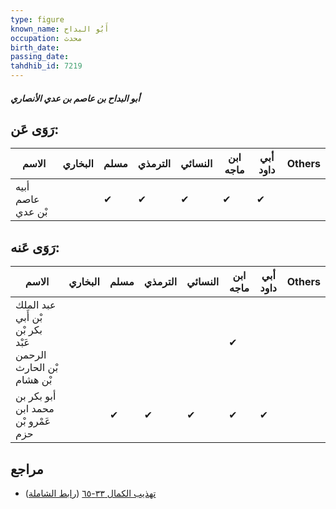 ```yaml
---
type: figure
known_name: أَبُو البداح
occupation: محدث
birth_date:
passing_date:
tahdhib_id: 7219
---
```

##### أبو البداح بن عاصم بن عدي الأنصاري

## رَوَى عَن:
| الاسم             | البخاري | مسلم | الترمذي | النسائي | ابن ماجه | أبي داود | Others |
| ----------------- | ------- | ---- | ------- | ------- | -------- | -------- | ------ |
| أبيه عاصم بْن عدي |         | ✔    | ✔       | ✔       | ✔        | ✔        |        |
## رَوَى عَنه:
| الاسم                                                       | البخاري | مسلم | الترمذي | النسائي | ابن ماجه | أبي داود | Others |
| ----------------------------------------------------------- | ------- | ---- | ------- | ------- | -------- | -------- | ------ |
| عبد الملك بْن أَبي بكر بْن عَبْد الرحمن بْن الحارث بْن هشام |         |      |         |         | ✔        |          |        |
| أبو بكر بن محمد ابن عَمْرو بْن حزم                          |         | ✔    | ✔       | ✔       | ✔        | ✔        |        |
## مراجع
- [تهذيب الكمال ٣٣-٦٥](obsidian://open?vault=Tahdhib-al-Kamal&file=Figures/٧٢١٩-أبو%20البداح%20بن%20عاصم%20بن%20عدي%20الأنصاري) ([رابط الشاملة](https://shamela.ws/book/3722/17736))